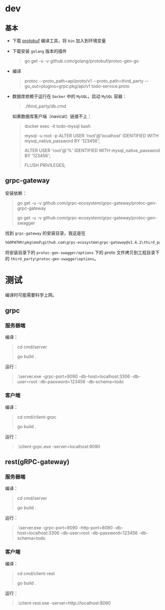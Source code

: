 # dev

## 基本

- 下载 [protobuf](https://github.com/protocolbuffers/protobuf/releases) 编译工具，将 `bin` 加入到环境变量
- 下载安装 `golang` 版本的插件
  > go get -u -v github.com/golang/protobuf/protoc-gen-go
- 编译
  > protoc --proto_path=api/proto/v1 --proto_path=third_party --go_out=plugins=grpc:pkg/api/v1 todo-service.proto
- 数据库依赖于运行在 `Docker` 中的 `MySQL`，启动 `MySQL` 容器：
  > ./third_party/db.cmd

  如果数据库客户端（navicat）链接不上：
  > docker exec -it todo-mysql bash
  >
  > mysql -u root -p
  > ALTER USER 'root'@'localhost' IDENTIFIED WITH mysql_native_password BY '123456';
  >
  > ALTER USER 'root'@'%' IDENTIFIED WITH mysql_native_password BY '123456';
  >
  > FLUSH PRIVILEGES;

## grpc-gateway

安装依赖：
> go get -u -v github.com/grpc-ecosystem/grpc-gateway/protoc-gen-grpc-gateway
>
> go get -u -v github.com/grpc-ecosystem/grpc-gateway/protoc-gen-swagger

找到 `grpc-gateway` 的安装目录，我这是在

```sh
%GOPATH%\pkg\mod\github.com\grpc-ecosystem\grpc-gateway@v1.6.2\third_party\googleapis\google
```

将安装目录下的 `protoc-gen-swagger/options` 下的 proto 文件拷贝到工程目录下的 `third_party\protoc-gen-swagger\options`。

# 测试

编译时可能需要科学上网。

## grpc

### 服务器端

编译：
> cd cmd/server
>
> go build .

运行：
> .\server.exe -grpc-port=9090 -db-host=localhost:3306 -db-user=root -db-password=123456 -db-schema=todo

### 客户端

编译：
> cd cmd/client-grpc
>
> go build .

运行：
> .\client-grpc.exe -server=localhost:9090

## rest(gRPC-gateway)

### 服务器端

编译：
> cd cmd/server
>
> go build .

运行：
> .\server.exe -grpc-port=9090 -http-port=8080 -db-host=localhost:3306 -db-user=root -db-password=123456 -db-schema=todo

### 客户端

编译：
> cd cmd/client-rest
>
> go build .

运行：
> .\client-rest.exe -server=http://localhost:8080
